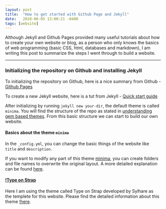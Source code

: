 ```yaml
---
layout: post
title:  "How to get started with Github Page and Jekyll"
date:   2018-06-05 13:00:21 -0400
tags: [website]
---
```


Although Jekyll and Github Pages provided many useful tutorials about how to create your own website or blog, as a person who only knows the basics of web programming (basic CSS, html, databases and markdown), I am writing this post to summarize the steps I went through to build a website.

---

### Initializing the repository on Github and installing Jekyll ###

To initializing the repository on Github, here is a nice summary from Github - [Github Pages](https://pages.github.com/)

To create a new Jekyll website, here is a tut from Jekyll - [Quick start guide](https://jekyllrb.com/docs/quickstart/)

After initializing by running `jekyll new your-dir`, the default theme is called `minima`. You will find the structure of the repo as stated in [understanding gem based themes](https://jekyllrb.com/docs/themes/#understanding-gem-based-themes). From this basic structure we can start to build our own website. 

#### Basics about the theme `minima`

In the `_config.yml`, you can change the basic things of the website like `title` and `description`. 

If you want to modify any part of this theme [minima](https://github.com/jekyll/minima), you can create folders and file names to overwrite the original layout. A more detailed explanation can be found [here](https://jekyllrb.com/docs/themes/#overriding-theme-defaults).


#### [!Type on Strap](https://github.com/sylhare/Type-on-Strap)

Here I am using the theme called Type on Strap developed by Sylhare as the templete for this website. Please find the detailed information about this theme [!here](https://github.com/sylhare/Type-on-Strap).